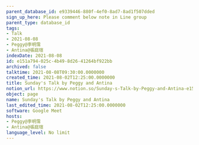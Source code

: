 ```yaml
---
parent_database_id: e9339446-880f-4ef0-8ad7-8ad1f507dded
sign_up_here: Please comment below note in Line group
parent_type: database_id
tags:
- Talk
- 2021-08-08
- Peggy@李明霈
- Antina@張庭瑄
indexDate: 2021-08-08
id: e151a794-025c-4b49-8d26-41264bf922bb
archived: false
talktime: 2021-08-08T09:30:00.0000000
created_time: 2021-08-02T12:25:00.0000000
title: Sunday's Talk by Peggy and Antina
notion_url: https://www.notion.so/Sunday-s-Talk-by-Peggy-and-Antina-e151a794025c4b498d2641264bf922bb
object: page
name: Sunday's Talk by Peggy and Antina
last_edited_time: 2021-08-02T12:25:00.0000000
software: Google Meet
hosts:
- Peggy@李明霈
- Antina@張庭瑄
language_level: No limit
---
```







